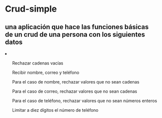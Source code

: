 # Crud-simple

## una aplicación que hace las funciones básicas de un crud de una persona con los siguientes datos
<li>
  <ol><p>Rechazar cadenas vacías</p></ol>
  <ol><p>Recibir nombre, correo y teléfono</p></ol>
  <ol><p>Para el caso de nombre, rechazar valores que no sean cadenas</p></ol>
  <ol><p>Para el caso de correo, rechazar valores que no sean cadenas</p></ol>
  <ol><p>Para el caso de teléfono, rechazar valores que no sean números enteros</p></ol>
  <ol><p>Limitar a diez dígitos el número de teléfono</p></ol>
</li>
